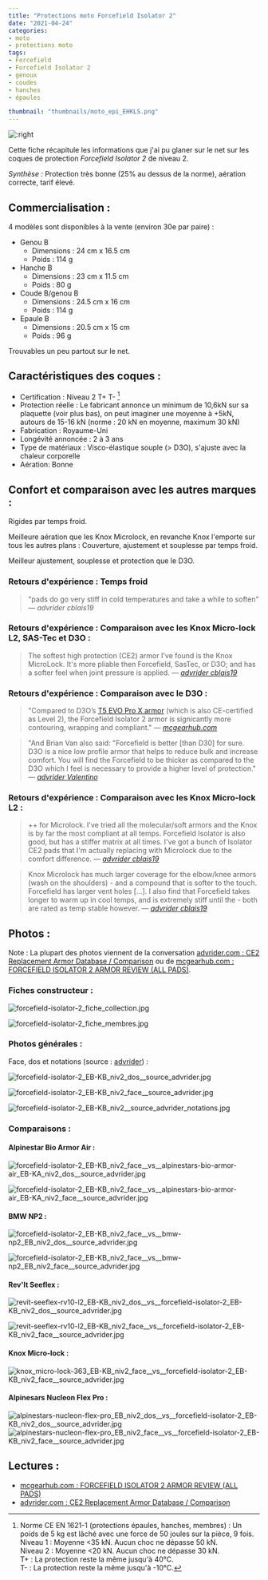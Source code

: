 ```yaml
---
title: "Protections moto Forcefield Isolator 2"
date: "2021-04-24"
categories:
- moto
- protections moto
tags:
- Forcefield
- Forcefield Isolator 2
- genoux
- coudes
- hanches
- épaules

thumbnail: "thumbnails/moto_epi_EHKLS.png"
---
```


![:right](forcefield-isolator-2_EB-KB_niv2_face__source_advrider.jpg)

Cette fiche récapitule les informations que j'ai pu glaner sur le net sur les coques de protection _Forcefield Isolator 2_ de niveau 2.

_Synthèse :_ Protection très bonne (25% au dessus de la norme), aération correcte, tarif élevé.


Commercialisation :
-------------------

4 modèles sont disponibles à la vente (environ 30e par paire) :

- Genou B
    - Dimensions : 24 cm x 16.5 cm
    - Poids : 114 g
- Hanche B
    - Dimensions : 23 cm x 11.5 cm
    - Poids : 80 g
- Coude B/genou B
    - Dimensions : 24.5 cm x 16 cm
    - Poids : 114 g
- Epaule B
    - Dimensions : 20.5 cm x 15 cm
    - Poids : 96 g

Trouvables un peu partout sur le net.

Caractéristiques des coques :
-----------------------------

- Certification : Niveau 2 T+ T- [^1]
- Protection réelle : Le fabricant annonce un minimum de 10,6kN sur sa plaquette (voir plus bas), on peut imaginer une moyenne à +5kN, autours de 15-16 kN (norme : 20 kN en moyenne, maximum 30 kN)
- Fabrication : Royaume-Uni
- Longévité annoncée : 2 à 3 ans
- Type de matériaux : Visco-élastique souple (> D3O), s'ajuste avec la chaleur corporelle
- Aération:	Bonne

Confort et comparaison avec les autres marques : 
------------------------------------------------

Rigides par temps froid.

Meilleure aération que les Knox Microlock, en revanche Knox l'emporte sur tous les autres plans : Couverture, ajustement et souplesse par temps froid.

Meilleur ajustement, souplesse et protection que le D3O.

### Retours d'expérience : Temps froid

> "pads do go very stiff in cold temperatures and take a while to soften"
> — <cite>advrider cblais19</cite>

### Retours d'expérience : Comparaison avec les Knox Micro-lock L2, SAS-Tec et D3O :

> The softest high protection (CE2) armor I've found is the Knox MicroLock. It's more pliable then Forcefield, SasTec, or D3O; and has a softer feel when joint pressure is applied. 
> — <cite>[advrider cblais19](https://advrider.com/f/threads/comfortable-knee-armor.1371777/#post-37833963)</cite>

### Retours d'expérience : Comparaison avec le D3O :

> "Compared to D3O’s [T5 EVO Pro X armor](https://www.mcgearhub.com/motorcycle-armor/d3o-knee-elbow-armor-review-t5-evo-pro-x/) (which is also CE-certified as Level 2), the Forcefield Isolator 2 armor is signicantly more contouring, wrapping and compliant."
> — <cite>[mcgearhub.com](https://www.mcgearhub.com/motorcycle-armor/forcefield-isolator-2-armor-review-all-pads/)</cite>

> "And Brian Van also said: "Forcefield is better [than D30] for sure. D3O is a nice low profile armor that helps to reduce bulk and increase comfort. You will find the Forcefield to be thicker as compared to the D3O which I feel is necessary to provide a higher level of protection."
> — <cite>[advrider Valentino](https://advrider.com/f/threads/ce2-replacement-armor-database-comparison.1466522/page-4#post-40897652)</cite>

### Retours d'expérience : Comparaison avec les Knox Micro-lock L2 :

> ++ for Microlock. I've tried all the molecular/soft armors and the Knox is by far the most compliant at all temps. Forcefield Isolator is also good, but has a stiffer matrix at all times. I've got a bunch of Isolator CE2 pads that I'm actually replacing with Microlock due to the comfort difference.
> — <cite>[advrider cblais19](https://advrider.com/f/threads/comfortable-knee-armor.1371777/#post-37211909)</cite>

> Knox Microlock has much larger coverage for the elbow/knee armors (wash on the shoulders) - and a compound that is softer to the touch. Forcefield has larger vent holes [...]. I also find that Forcefield takes longer to warm up in cool temps, and is extremely stiff until the - both are rated as temp stable however.
> — <cite>[advrider cblais19](https://advrider.com/f/threads/would-like-recommendations-for-cool-armored-gear.1389835/#post-37841358)</cite>


Photos :
--------

Note : La plupart des photos viennent de la conversation [advrider.com : CE2 Replacement Armor Database / Comparison](https://advrider.com/f/threads/ce2-replacement-armor-database-comparison.1466522/) ou de [mcgearhub.com : FORCEFIELD ISOLATOR 2 ARMOR REVIEW (ALL PADS)](https://www.mcgearhub.com/motorcycle-armor/forcefield-isolator-2-armor-review-all-pads/).


### Fiches constructeur :

![forcefield-isolator-2_fiche_collection.jpg](forcefield-isolator-2_fiche_collection.jpg)

![forcefield-isolator-2_fiche_membres.jpg](forcefield-isolator-2_fiche_membres.jpg)

### Photos générales :

Face, dos et notations (source : [advrider]((https://advrider.com/f/threads/ce2-replacement-armor-database-comparison.1466522/))) :

![forcefield-isolator-2_EB-KB_niv2_dos__source_advrider.jpg](forcefield-isolator-2_EB-KB_niv2_dos__source_advrider.jpg)

![forcefield-isolator-2_EB-KB_niv2_face__source_advrider.jpg](forcefield-isolator-2_EB-KB_niv2_face__source_advrider.jpg)

![forcefield-isolator-2_EB-KB_niv2__source_advrider_notations.jpg](forcefield-isolator-2_EB-KB_niv2__source_advrider_notations.jpg)



### Comparaisons :

#### Alpinestar Bio Armor Air :

![forcefield-isolator-2_EB-KB_niv2_face__vs__alpinestars-bio-armor-air_EB-KA_niv2_dos__source_advrider.jpg](forcefield-isolator-2_EB-KB_niv2_face__vs__alpinestars-bio-armor-air_EB-KA_niv2_dos__source_advrider.jpg)

![forcefield-isolator-2_EB-KB_niv2_face__vs__alpinestars-bio-armor-air_EB-KA_niv2_face__source_advrider.jpg](forcefield-isolator-2_EB-KB_niv2_face__vs__alpinestars-bio-armor-air_EB-KA_niv2_face__source_advrider.jpg)


#### BMW NP2 :

![forcefield-isolator-2_EB-KB_niv2_face__vs__bmw-np2_EB_niv2_dos__source_advrider.jpg](forcefield-isolator-2_EB-KB_niv2_face__vs__bmw-np2_EB_niv2_dos__source_advrider.jpg)

![forcefield-isolator-2_EB-KB_niv2_face__vs__bmw-np2_EB_niv2_face__source_advrider.jpg](forcefield-isolator-2_EB-KB_niv2_face__vs__bmw-np2_EB_niv2_face__source_advrider.jpg)


#### Rev'It Seeflex :

![revit-seeflex-rv10-l2_EB-KB_niv2_dos__vs__forcefield-isolator-2_EB-KB_niv2_dos__source_advrider.jpg](revit-seeflex-rv10-l2_EB-KB_niv2_dos__vs__forcefield-isolator-2_EB-KB_niv2_dos__source_advrider.jpg)

![revit-seeflex-rv10-l2_EB-KB_niv2_face__vs__forcefield-isolator-2_EB-KB_niv2_face__source_advrider.jpg](revit-seeflex-rv10-l2_EB-KB_niv2_face__vs__forcefield-isolator-2_EB-KB_niv2_face__source_advrider.jpg)


#### Knox Micro-lock  :

![knox_micro-lock-363_EB-KB_niv2_face__vs__forcefield-isolator-2_EB-KB_niv2_face__source_advrider.jpg](knox_micro-lock-363_EB-KB_niv2_face__vs__forcefield-isolator-2_EB-KB_niv2_face__source_advrider.jpg)


#### Alpinesars Nucleon Flex Pro :

![alpinestars-nucleon-flex-pro_EB_niv2_dos__vs__forcefield-isolator-2_EB-KB_niv2_dos__source_advrider.jpg](alpinestars-nucleon-flex-pro_EB_niv2_dos__vs__forcefield-isolator-2_EB-KB_niv2_dos__source_advrider.jpg)
![alpinestars-nucleon-flex-pro_EB_niv2_face__vs__forcefield-isolator-2_EB-KB_niv2_face__source_advrider.jpg](alpinestars-nucleon-flex-pro_EB_niv2_face__vs__forcefield-isolator-2_EB-KB_niv2_face__source_advrider.jpg)


Lectures :
----------

- [mcgearhub.com : FORCEFIELD ISOLATOR 2 ARMOR REVIEW (ALL PADS)](https://www.mcgearhub.com/motorcycle-armor/forcefield-isolator-2-armor-review-all-pads/)
- [advrider.com : CE2 Replacement Armor Database / Comparison](https://advrider.com/f/threads/ce2-replacement-armor-database-comparison.1466522/)


[^1]: Norme CE EN 1621-1 (protections épaules, hanches, membres) : Un poids de 5 kg est lâché avec une force de 50 joules sur la pièce, 9 fois.<br />
Niveau 1 : Moyenne <35 kN. Aucun choc ne dépasse 50 kN.<br />
Niveau 2 : Moyenne <20 kN. Aucun choc ne dépasse 30 kN.<br />
T+ : La protection reste la même jusqu'à 40°C.<br />
T- : La protection reste la même jusqu'à -10°C.